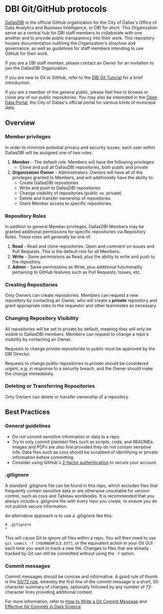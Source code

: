 DBI Git/GitHub protocols
========================

[DallasDBI](https://github.com/DallasDBI) is the official GitHub organization for the City of Dallas's Office of Data Analytics and Business Intelligence, or DBI for short. This Organization serve as a central hub for DBI staff members to collaborate with one another and to provide public transparency into their work. This repository houses documentation outlining the Organization's structure and governance, as well as guidelines for staff members intending to use GitHub for their work.

If you are a DBI staff member, please contact an Owner for an invitation to join the DallasDBI Organization.

If you are new to Git or GitHub, refer to the [DBI Git Tutorial](https://github.com/DallasDBI/DBI_Git_Tutorial) for a brief introduction.

If you are a member of the general public, please feel free to browse or clone any of our public repositories. You may also be interested in the [Open Data Portal](https://www.dallasopendata.com/), the City of Dallas's official portal for various kinds of municipal data.

Overview
--------

### Member privileges

In order to minimize potential privacy and security issues, each user within DallasDBI will be assigned one of two roles:

1. **Member** - The default role. Members will have the following privileges:
    - Clone and pull all DallasDBI repositories, both public and private
2. **Organization Owner** - Administrators. Owners will have all of the privileges granted to Members, and will additionally have the ability to:
    - Create DallasDBI repositories
    - Write and push to DallasDBI repositories
    - Change visibility of repositories (public vs. private)
    - Delete and transfer ownership of repositories
    - Grant Member access to specific repositories
 
### Repository Roles

In addition to general Member privileges, DallasDBI Members may be granted additional permissions for specific repositories via Repository Roles. These roles will generally be one of:

1. **Read** - Read and clone repositories. Open and comment on issues and Pull Requests. This is the default role for all Members.
2. **Write** - Same permissions as Read, plus the ability to write and push to the repository.
3. **Admin** - Same permissions as Write, plus additional functionality pertaining to GitHub features such as Pull Requests, Issues, etc.

### Creating Repositories

Only Owners can create repositories. Members can request a new repository by contacting an Owner, who will create a ***private*** repository and grant appropriate roles to the requestor and other teammates as necessary.

### Changing Repository Visibility

All repositories will be set to private by default, meaning they will only be visible to DallasDBI members. Members can request to change a repo's visibility by contacting an Owner.

Requests to change *private* repositories to *public* must be approved by the DBI Director. 

Requests to change *public* repositories to *private* should be considered urgent, e.g. in response to a security breach, and the Owner should make the change immediately.

### Deleting or Transferring Repositories

Only Owners can delete or transfer ownership of a repository.

Best Practices
--------------

### General guidelines

- *Do not* commit sensitive information or data to a repo.
- Try to only commit plaintext files such as scripts, code, and READMEs. Images and PDFs are also fine provided they do not contain sensitive info. Data files such as csvs should be scrubbed of identifying or private information before committing.
- Consider using GitHub's [2-factor authentication](https://docs.github.com/en/authentication/securing-your-account-with-two-factor-authentication-2fa/about-two-factor-authentication) to secure your account.

### .gitignore

A standard .gitignore file can be found in this repo, which excludes files that frequently contain sensitive data or are otherwise unsuitable for version control, such as csvs and Tableau workbooks. It is recommended that you always include a .gitignore file with every repo you create, to ensure you do not publish secure information.

An alternative approach is to use a .gitignore like this:

    # .gitignore
    *
    
This will cause Git to ignore *all* files within a repo. You will then need to use `git commit -f [YOURNEWFILE.EXT]`, or the equivalent action in your Git GUI each time you want to track a new file. Changes to files that are already tracked by Git can still be committed without using the `-f` option.

### Commit messages

Commit messages should be concise and informative. A good rule of thumb is the [50/72 rule](https://www.midori-global.com/blog/2018/04/02/git-50-72-rule), whereby the first line of the commit message is a short, 50 character summary of changes, optionally followed by any number of 72-character lines providing additional context.

For more information, refer to [How to Write a Git Commit Message](https://cbea.ms/git-commit/) and [Effective Git Commits in Data Science](https://ericmjl.github.io/essays-on-data-science/workflow/effective-commit-messages/)

